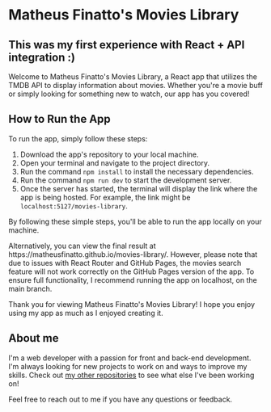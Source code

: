 <body>
<h1>Matheus Finatto's Movies Library</h1>
<h2><b>This was my first experience with React + API integration :)</b></h2>  
<p>Welcome to Matheus Finatto's Movies Library, a React app that utilizes the TMDB API to display information about movies. Whether you're a movie buff or simply looking for something new to watch, our app has you covered!</p>

<h2>How to Run the App</h2>
<p>To run the app, simply follow these steps:</p>
<ol>
  <li>Download the app's repository to your local machine.</li>
  <li>Open your terminal and navigate to the project directory.</li>
  <li>Run the command <code>npm install</code> to install the necessary dependencies.</li>
  <li>Run the command <code>npm run dev</code> to start the development server.</li>
  <li>Once the server has started, the terminal will display the link where the app is being hosted. For example, the link might be <code>localhost:5127/movies-library</code>.</li>
</ol>
<p>By following these simple steps, you'll be able to run the app locally on your machine.</p>
Alternatively, you can view the final result at https://matheusfinatto.github.io/movies-library/. However, please note that due to issues with React Router and GitHub Pages, the movies search feature will not work correctly on the GitHub Pages version of the app. To ensure full functionality, I recommend running the app on localhost, on the main branch.
<p>Thank you for viewing Matheus Finatto's Movies Library! I hope you enjoy using my app as much as I enjoyed creating it.</p>

<h2>About me</h2>
<p>I'm a web developer with a passion for front and back-end development. I'm always looking for new projects to work on and ways to improve my skills. Check out <a href= 'https://github.com/MatheusFinatto'>my other repositories</a> to see what else I've been working on!</p>
<p>Feel free to reach out to me if you have any questions or feedback.</p>


</body>
